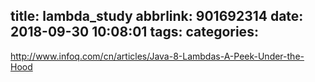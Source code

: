 title: lambda_study
abbrlink: 901692314
date: 2018-09-30 10:08:01
tags:
categories:
---
http://www.infoq.com/cn/articles/Java-8-Lambdas-A-Peek-Under-the-Hood